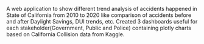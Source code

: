 A web application to show different trend analysis of accidents happened in State of California from 2010 to 2020 like comparison of accidents before and after Daylight Savings, DUI trends, etc. Created 3 dashboards useful for each stakeholder(Government, Public and Police) containing plotly charts based on California Collision data from Kaggle.
